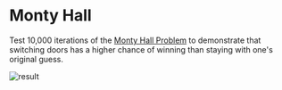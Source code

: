 # Monty Hall

Test 10,000 iterations of the [Monty Hall Problem](https://en.wikipedia.org/wiki/Monty_Hall_problem) to demonstrate that switching doors has a higher chance of winning than staying with one's original guess.

![result]("https://github.com/iethree/monty-hall/bobl/master/results.png")